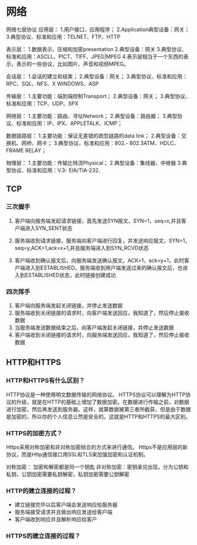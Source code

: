 #  网络

网络七层协议
应用层：
1.用户接口、应用程序；
2.Application典型设备：网关；
3.典型协议、标准和应用：TELNET、FTP、HTTP

表示层：
1.数据表示、压缩和加密presentation
2.典型设备：网关
3.典型协议、标准和应用：ASCLL、PICT、TIFF、JPEG|MPEG
4.表示层相当于一个东西的表示，表示的一些协议，比如图片、声音和视频MPEG。

会话层：
1.会话的建立和结束；
2.典型设备：网关；
3.典型协议、标准和应用：RPC、SQL、NFS、X WINDOWS、ASP

传输层：
1.主要功能：端到端控制Transport；
2.典型设备：网关；
3.典型协议、标准和应用：TCP、UDP、SPX

网络层：
1.主要功能：路由、寻址Network；
2.典型设备：路由器；
3.典型协议、标准和应用：IP、IPX、APPLETALK、ICMP；

数据链路层：
1.主要功能：保证无差错的疏忽链路的data link；
2.典型设备：交换机、网桥、网卡；
3.典型协议、标准和应用：802.- 802.3ATM、HDLC、FRAME RELAY；

物理层：
1.主要功能：传输比特流Physical；
2.典型设备：集线器、中继器
3.典型协议、标准和应用：V.3- EIA/TIA-232.

## TCP
### 三次握手
1. 客户端向服务端发起请求链接，首先发送SYN报文，SYN=1，seq=x,并且客户端进入SYN_SENT状态

2. 服务端收到请求链接，服务端向客户端进行回复，并发送响应报文，SYN=1，seq=y,ACK=1,ack=x+1,并且服务端进入到SYN_RCVD状态
3. 客户端收到确认报文后，向服务端发送确认报文，ACK=1，ack=y+1，此时客户端进入到ESTABLISHED，服务端收到用户端发送过来的确认报文后，也进入到ESTABLISHED状态，此时链接创建成功

### 四次挥手
1. 客户端向服务端发起关闭链接，并停止发送数据
2. 服务端收到关闭链接的请求时，向客户端发送回应，我知道了，然后停止接收数据
3. 当服务端发送数据结束之后，向客户端发起关闭链接，并停止发送数据
4. 客户端收到关闭链接的请求时，向服务端发送回应，我知道了，然后停止接收数据

## HTTP和HTTPS
### HTTP和HTTPS有什么区别？
HTTP协议是一种使用明文数据传输的网络协议。
HTTPS协议可以理解为HTTP协议的升级，就是在HTTP的基础上增加了数据加密。在数据进行传输之前，对数据进行加密，然后再发送到服务器。这样，就算数据被第三者所截获，但是由于数据是加密的，所以你的个人信息让然是安全的。这就是HTTP和HTTPS的最大区别。

### HTTPS的加密方式？
Https采用对称加密和非对称加密结合的方式来进行通信。
Https不是应用层的新协议，而是Http通信接口用SSL和TLS来加强加密和认证机制。

对称加密： 加密和解密都是同一个钥匙
非对称加密：密钥承兑出现，分为公钥和私钥，公钥加密需要私钥解密，私钥加密需要公钥解密

### HTTP的建立连接的过程？
* 建立链接完毕以后客户端会发送响应给服务器
* 服务端接受请求并且做出响应发送给客户端
* 客户端收到响应并且解析响应给客户

### HTTPS的建立连接的过程？


